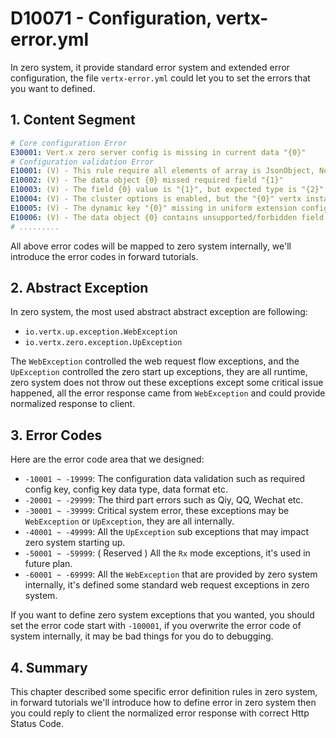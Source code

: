 # D10071 - Configuration, vertx-error.yml

In zero system, it provide standard error system and extended error configuration, the file `vertx-error.yml` could let you to set the errors that you want to defined.

## 1. Content Segment

```yaml
# Core configuration Error
E30001: Vert.x zero server config is missing in current data "{0}"
# Configuration validation Error
E10001: (V) - This rule require all elements of array is JsonObject, Now the index = {0} does not match, it''s {1}
E10002: (V) - The data object {0} missed required field "{1}"
E10003: (V) - The field {0} value is "{1}", but expected type is "{2}"
E10004: (V) - The cluster options is enabled, but the "{0}" vertx instance = "{1}"
E10005: (V) - The dynamic key "{0}" missing in uniform extension configuration data {1}
E10006: (V) - The data object {0} contains unsupported/forbidden field "{1}"
# .........
```

All above error codes will be mapped to zero system internally, we'll introduce the error codes in forward tutorials.

## 2. Abstract Exception

In zero system, the most used abstract abstract exception are following:

* `io.vertx.up.exception.WebException`
* `io.vertx.zero.exception.UpException`

The `WebException` controlled the web request flow exceptions, and the `UpException` controlled the zero start up exceptions, they are all runtime, zero system does not throw out these exceptions except some critical issue happened, all the error response came from `WebException` and could provide normalized response to client.

## 3. Error Codes

Here are the error code area that we designed:

* `-10001 ~ -19999`: The configuration data validation such as required config key, config key data type, data format etc.
* `-20001 ~ -29999`: The third part errors such as Qiy, QQ, Wechat etc.
* `-30001 ~ -39999`: Critical system error, these exceptions may be `WebException` or `UpException`, they are all internally.
* `-40001 ~ -49999`: All the `UpException` sub exceptions that may impact zero system starting up.
* `-50001 ~ -59999`: \( Reserved \) All the `Rx` mode exceptions, it's used in future plan.
* `-60001 ~ -69999`: All the `WebException` that are provided by zero system internally, it's defined some standard web request exceptions in zero system.

If you want to define zero system exceptions that you wanted, you should set the error code start with `-100001`,  if you overwrite the error code of system internally, it may be bad things for you do to debugging.

## 4. Summary

This chapter described some specific error definition rules in zero system, in forward tutorials we'll introduce how to define error in zero system then you could reply to client the normalized error response with correct Http Status Code.

